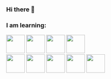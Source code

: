 ### Hi there 👋

<h3>I am learning: </h3>
<img src="https://github.com/enrikaaaaa/enrikaaaaa/assets/122116349/8628c306-a222-4a2e-8ddc-ab4f7e7ab9d9" style="width: 50px; height: 50px;">
<img src="https://github.com/enrikaaaaa/enrikaaaaa/assets/122116349/ad4bd1fe-9056-4adb-99be-2d4065f3a06f" style="width: 50px; height: 50px;">
<img src="https://github.com/enrikaaaaa/enrikaaaaa/assets/122116349/d8fa04c3-61fd-442b-8791-972749ecd98c" style="width: 50px; height: 50px;">
<img src="https://github.com/enrikaaaaa/enrikaaaaa/assets/122116349/1d5bb73c-55d7-4a09-8c3d-145851430fc5" style="width: 50px; height: 50px;">
</br>
<img src="https://github.com/enrikaaaaa/enrikaaaaa/assets/122116349/5f513b5d-99e0-421e-9db9-9b98561f03b7" style="width: 50px; height: 50px;">
<img src="https://github.com/enrikaaaaa/enrikaaaaa/assets/122116349/5e9b3252-840e-490c-81f9-af531b99d297" style="width: 50px; height: 50px;">
<img src="https://github.com/enrikaaaaa/enrikaaaaa/assets/122116349/adc31083-bf9a-4104-ba06-cd2dd99efb01" style="width: 50px; height: 50px;">
<img src="https://github.com/enrikaaaaa/enrikaaaaa/assets/122116349/f979bd5a-12dc-4a61-ab02-1564ae5e52c0" style="width: 50px; height: 50px;">
<img src="https://github.com/enrikaaaaa/enrikaaaaa/assets/122116349/c90a08f5-95c7-49ae-9d23-56b194b64d67" style="width: 50px; height: 50px;">





<!--

- 🔭 I’m currently working on ...
- 🌱 I’m currently learning ...
- 👯 I’m looking to collaborate on ...
- 🤔 I’m looking for help with ...
- 💬 Ask me about ...
- 📫 How to reach me: ...
- 😄 Pronouns: ...
- ⚡ Fun fact: ...
-->
